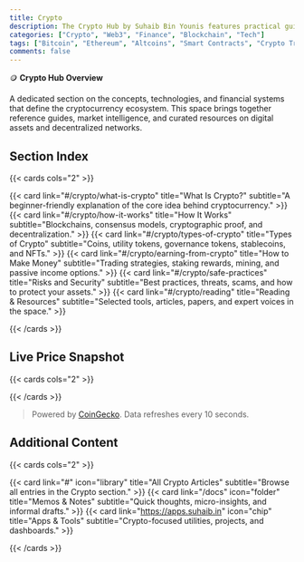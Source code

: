 ```yaml
---
title: Crypto
description: The Crypto Hub by Suhaib Bin Younis features practical guides, market insights, and deep-dive explorations into blockchain, digital assets, crypto economics, and the future of decentralized finance.
categories: ["Crypto", "Web3", "Finance", "Blockchain", "Tech"]
tags: ["Bitcoin", "Ethereum", "Altcoins", "Smart Contracts", "Crypto Trading", "DeFi", "NFTs", "Tokenomics", "Mining", "Exchanges", "Wallets"]
comments: false
---
```


🪙 **Crypto Hub Overview**

A dedicated section on the concepts, technologies, and financial systems that define the cryptocurrency ecosystem. This space brings together reference guides, market intelligence, and curated resources on digital assets and decentralized networks.


## Section Index

{{< cards cols="2" >}}

{{< card link="#/crypto/what-is-crypto" title="What Is Crypto?" subtitle="A beginner-friendly explanation of the core idea behind cryptocurrency." >}}
{{< card link="#/crypto/how-it-works" title="How It Works" subtitle="Blockchains, consensus models, cryptographic proof, and decentralization." >}}
{{< card link="#/crypto/types-of-crypto" title="Types of Crypto" subtitle="Coins, utility tokens, governance tokens, stablecoins, and NFTs." >}}
{{< card link="#/crypto/earning-from-crypto" title="How to Make Money" subtitle="Trading strategies, staking rewards, mining, and passive income options." >}}
{{< card link="#/crypto/safe-practices" title="Risks and Security" subtitle="Best practices, threats, scams, and how to protect your assets." >}}
{{< card link="#/crypto/reading" title="Reading & Resources" subtitle="Selected tools, articles, papers, and expert voices in the space." >}}

{{< /cards >}}


## Live Price Snapshot

{{< cards cols="2" >}}

<div class="crypto-card" data-symbol="bitcoin" data-link="https://www.coingecko.com/en/coins/bitcoin" data-icon="chip"></div>
<div class="crypto-card" data-symbol="ethereum" data-link="https://www.coingecko.com/en/coins/ethereum" data-icon="wallet"></div>
<div class="crypto-card" data-symbol="solana" data-link="https://www.coingecko.com/en/coins/solana" data-icon="flash"></div>
<div class="crypto-card" data-symbol="dogecoin" data-link="https://www.coingecko.com/en/coins/dogecoin" data-icon="happy"></div>

{{< /cards >}}

> Powered by [CoinGecko](https://www.coingecko.com/en/api). Data refreshes every 10 seconds.


## Additional Content

{{< cards cols="2" >}}

{{< card link="#" icon="library" title="All Crypto Articles" subtitle="Browse all entries in the Crypto section." >}}
{{< card link="/docs" icon="folder" title="Memos & Notes" subtitle="Quick thoughts, micro-insights, and informal drafts." >}}
{{< card link="https://apps.suhaib.in" icon="chip" title="Apps & Tools" subtitle="Crypto-focused utilities, projects, and dashboards." >}}

{{< /cards >}}
